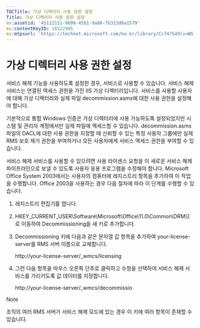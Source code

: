 ```yaml
---
TOCTitle: 가상 디렉터리 사용 권한 설정
Title: 가상 디렉터리 사용 권한 설정
ms:assetid: '45112111-9608-45b1-9a86-7b313d0a1579'
ms:contentKeyID: 18122905
ms:mtpsurl: 'https://technet.microsoft.com/ko-kr/library/Cc747549(v=WS.10)'
---
```


가상 디렉터리 사용 권한 설정
============================

서비스 해제 기능을 사용하도록 설정한 경우, 서비스로 사용할 수 있습니다. 서비스 해제 서비스는 연결된 액세스 권한을 가진 IIS 가상 디렉터리입니다. 서비스를 사용할 사용자에 대해 가상 디렉터리와 실제 파일 decommission.asmx에 대한 사용 권한을 설정해야 합니다.

기본적으로 통합 Windows 인증은 가상 디렉터리에 사용 가능하도록 설정되었지만 시스템 및 관리자 계정에서만 실제 파일에 액세스할 수 있습니다. decommission.asmx 파일의 DACL에 대한 사용 권한을 지정할 때 신뢰할 수 있는 특정 사용자 그룹에만 실제 RMS 보호 제거 권한을 부여하거나 모든 사용자에게 서비스 액세스 권한을 부여할 수 있습니다.

서비스 해제 서비스를 사용할 수 있으려면 사용 라이센스 요청을 이 새로운 서비스 해제 파이프라인으로 보낼 수 있도록 사용자 응용 프로그램을 수정해야 합니다. Microsoft Office System 2003에서는 사용자의 컴퓨터에 레지스트리 항목을 추가하여 이 작업을 수행합니다. Office 2003을 사용하는 경우 다음 절차에 따라 이 단계를 수행할 수 있습니다.

1. 레지스트리 편집기를 엽니다.

2. HKEY_CURRENT_USER\Software\Microsoft\Office\11.0\Common\DRM으로 이동하여           Decommissioning을 새 키로 추가합니다.

3. Decommissioning 키에 다음과 같은 문자열 값 항목을 추가하여 your-license-server를 RMS 서버 이름으로 교체합니다. 

    http://your-license-server/_wmcs/licensing

4. 그런 다음 항목을 마우스 오른쪽 단추로 클릭하고 수정을 선택하여 서비스 해제 서비스를 가리키도록 값 데이터를 지정합니다. 

    http://your-license-server/_wmcs/decommissio

> [!NOTE]   
> 조직의 여러 RMS 서버가 서비스 해제 모드에 있는 경우 이 키에 여러 항목이 존재할 수 있습니다. 
